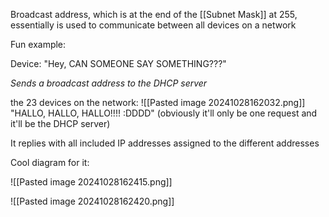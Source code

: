 Broadcast address, which is at the end of the [[Subnet Mask]] at 255, essentially is used to communicate between all devices on a network

Fun example:


Device: "Hey, CAN SOMEONE SAY SOMETHING???"

*Sends a broadcast address to the DHCP server*

the 23 devices on the network:
![[Pasted image 20241028162032.png]]
 "HALLO, HALLO, HALLO!!!! :DDDD"
(obviously it'll only be one request and it'll be the DHCP server)

It replies with all included IP addresses assigned to the different addresses



Cool diagram for it:

![[Pasted image 20241028162415.png]]

![[Pasted image 20241028162420.png]]